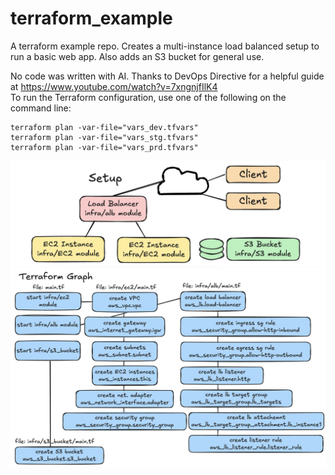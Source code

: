 # terraform_example

A terraform example repo. Creates a multi-instance load balanced setup to run a basic web app.  Also adds an S3 bucket for general use.

No code was written with AI. Thanks to DevOps Directive for a helpful guide at https://www.youtube.com/watch?v=7xngnjfIlK4  
To run the Terraform configuration, use one of the following on the command line:
```
terraform plan -var-file="vars_dev.tfvars"
terraform plan -var-file="vars_stg.tfvars"
terraform plan -var-file="vars_prd.tfvars"
```

![setup](https://github.com/jamesapdx/terraform_example/raw/main/images/setup.png)
![graph](https://github.com/jamesapdx/terraform_example/raw/main/images/terraform_graph.png)

